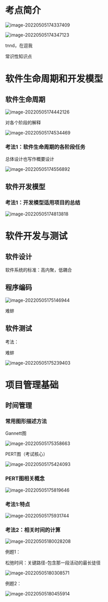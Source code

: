 # 考点简介

![image-20220505174337409](系统开发和项目管理基础.assets/image-20220505174337409.png)

![image-20220505174347123](系统开发和项目管理基础.assets/image-20220505174347123.png)

tnnd，在逗我

常识性知识点

# 软件生命周期和开发模型

## 软件生命周期

![image-20220505174442126](系统开发和项目管理基础.assets/image-20220505174442126.png)

对各个阶段的解释

![image-20220505174534469](系统开发和项目管理基础.assets/image-20220505174534469.png)

### 考法1：软件生命周期的各阶段任务

总体设计也写作概要设计

![image-20220505174556892](系统开发和项目管理基础.assets/image-20220505174556892.png)

## 软件开发模型

### 考法1：开发模型适用项目的总结

![image-20220505174813818](系统开发和项目管理基础.assets/image-20220505174813818.png)

# 软件开发与测试

## 软件设计

软件系统的标准：高内聚，低耦合

## 程序编码

![image-20220505175146944](系统开发和项目管理基础.assets/image-20220505175146944.png)

难蚌

## 软件测试

考法：

难蚌

![image-20220505175239403](系统开发和项目管理基础.assets/image-20220505175239403.png)

# 项目管理基础

## 时间管理

### 常用图形描述方法

Gannett图

![image-20220505175358663](系统开发和项目管理基础.assets/image-20220505175358663.png)

PERT图（考试核心）

![image-20220505175424093](系统开发和项目管理基础.assets/image-20220505175424093.png)

### PERT图相关概念

![image-20220505175819646](系统开发和项目管理基础.assets/image-20220505175819646.png)

### 考法1:特点

![image-20220505175931744](系统开发和项目管理基础.assets/image-20220505175931744.png)

### 考法2：相关时间的计算

![image-20220505180028208](系统开发和项目管理基础.assets/image-20220505180028208.png)

例题1：

松弛时间：关键路径-包含那一段活动的最长徒径

![image-20220505180308571](系统开发和项目管理基础.assets/image-20220505180308571.png)

例题2：

![image-20220505180455914](系统开发和项目管理基础.assets/image-20220505180455914.png)
